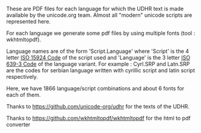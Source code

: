 These are PDF files for each language for which the UDHR text is made available by the unicode.org team. Almost all "modern" unicode scripts are represented here.

For each language we generate some pdf files by using multiple fonts (tool : wkhtmltopdf).

Language names are of the form 'Script.Language' where 'Script' is the 4 letter [ISO 15924 Code](https://en.wikipedia.org/wiki/ISO_15924)  of the script used and 'Language' is the 3 letter [ISO 639-3 Code](https://en.wikipedia.org/wiki/ISO_639-3)  of the language variant. For example : Cyrl.SRP and Latn.SRP are the codes for serbian language written with cyrillic script and latin script respectively.

Here, we have 1866 language/script combinations and about 6 fonts for each of them.

Thanks to https://github.com/unicode-org/udhr for the texts of the UDHR.

Thanks to https://github.com/wkhtmltopdf/wkhtmltopdf for the html to pdf converter
